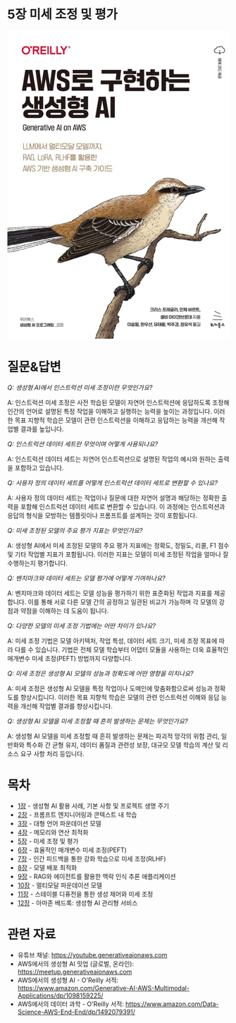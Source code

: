 # 5장 미세 조정 및 평가
[![](../img/gaia_book_cover_sm.png)](https://www.amazon.com/Generative-AI-AWS-Multimodal-Applications/dp/1098159225/)

# 질문&답변
_Q: 생성형 AI에서 인스트럭션 미세 조정이란 무엇인가요?_

A: 인스트럭션 미세 조정은 사전 학습된 모델이 자연어 인스트럭션에 응답하도록 조정해 인간의 언어로 설명된 특정 작업을 이해하고 실행하는 능력을 높이는 과정입니다. 이러한 목표 지향적 학습은 모델이 관련 인스트럭션을 이해하고 응답하는 능력을 개선해 작업별 결과를 높입니다. 

_Q: 인스트럭션 데이터 세트란 무엇이며 어떻게 사용되나요?_

A: 인스트럭션 데이터 세트는 자연어 인스트럭션으로 설명된 작업의 예시와 원하는 출력을 포함하고 있습니다.

_Q: 사용자 정의 데이터 세트를 어떻게 인스트럭션 데이터 세트로 변환할 수 있나요?_

A: 사용자 정의 데이터 세트는 작업이나 질문에 대한 자연어 설명과 해당하는 정확한 출력을 포함해 인스트럭션 데이터 세트로 변환할 수 있습니다. 이 과정에는 인스트럭션과 응답의 형식을 모방하는 템플릿이나 프롬프트를 설계하는 것이 포함됩니다.

_Q: 미세 조정된 모델의 주요 평가 지표는 무엇인가요?_

A: 생성형 AI에서 미세 조정된 모델의 주요 평가 지표에는 정확도, 정밀도, 리콜, F1 점수 및 기타 작업별 지표가 포함됩니다. 이러한 지표는 모델이 미세 조정된 작업을 얼마나 잘 수행하는지 평가합니다.

_Q: 벤치마크와 데이터 세트는 모델 평가에 어떻게 기여하나요?_

A: 벤치마크와 데이터 세트는 모델 성능을 평가하기 위한 표준화된 작업과 지표를 제공합니다. 이를 통해 서로 다른 모델 간의 공정하고 일관된 비교가 가능하며 각 모델의 강점과 약점을 이해하는 데 도움이 됩니다.

_Q: 다양한 모델의 미세 조정 기법에는 어떤 차이가 있나요?_

A: 미세 조정 기법은 모델 아키텍처, 작업 특성, 데이터 세트 크기, 미세 조정 목표에 따라 다를 수 있습니다. 기법은 전체 모델 학습부터 어댑터 모듈을 사용하는 더욱 효율적인 매개변수 미세 조정(PEFT) 방법까지 다양합니다.

_Q: 미세 조정은 생성형 AI 모델의 성능과 정확도에 어떤 영향을 미치나요?_

A: 미세 조정은 생성형 AI 모델을 특정 작업이나 도메인에 맞춤화함으로써 성능과 정확도를 향상시킵니다. 이러한 목표 지향적 학습은 모델의 관련 인스트럭션 이해와 응답 능력을 개선해 작업별 결과를 향상시킵니다. 

_Q: 생성형 AI 모델을 미세 조정할 때 흔히 발생하는 문제는 무엇인가요?_

A: 생성형 AI 모델을 미세 조정할 때 흔히 발생하는 문제는 파괴적 망각의 위험 관리, 일반화와 특수화 간 균형 유지, 데이터 품질과 관련성 보장, 대규모 모델 학습의 계산 및 리소스 요구 사항 처리 등입니다.

# 목차
* [1장](/01_intro) - 생성형 AI 활용 사례, 기본 사항 및 프로젝트 생명 주기
* [2장](/02_prompt) - 프롬프트 엔지니어링과 콘텍스트 내 학습
* [3장](/03_foundation) - 대형 언어 파운데이션 모델
* [4장](/04_optimize) - 메모리와 연산 최적화
* [5장](/05_finetune) - 미세 조정 및 평가
* [6장](/06_peft) - 효율적인 매개변수 미세 조정(PEFT)
* [7장](/07_rlhf) - 인간 피드백을 통한 강화 학습으로 미세 조정(RLHF)
* [8장](/08_deploy) - 모델 배포 최적화
* [9장](/09_rag) - RAG와 에이전트를 활용한 맥락 인식 추론 애플리케이션
* [10장](/10_multimodal) - 멀티모달 파운데이션 모델
* [11장](/11_diffusers) - 스테이블 디퓨전을 통한 생성 제어와 미세 조정
* [12장](/12_bedrock) - 아마존 베드록: 생성형 AI 관리형 서비스

# 관련 자료
* 유튜브 채널: https://youtube.generativeaionaws.com
* AWS에서의 생성형 AI 밋업 (글로벌, 온라인): https://meetup.generativeaionaws.com
* AWS에서의 생성형 AI - O'Reilly 서적: https://www.amazon.com/Generative-AI-AWS-Multimodal-Applications/dp/1098159225/
* AWS에서의 데이터 과학 - O'Reilly 서적: https://www.amazon.com/Data-Science-AWS-End-End/dp/1492079391/
